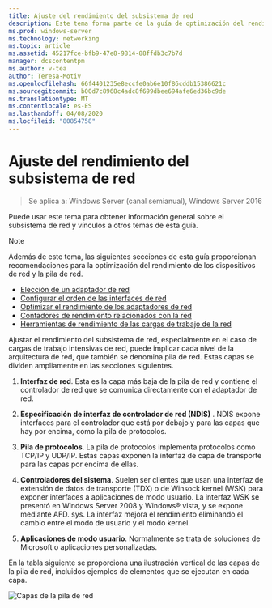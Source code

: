 ```yaml
---
title: Ajuste del rendimiento del subsistema de red
description: Este tema forma parte de la guía de optimización del rendimiento del subsistema de red para Windows Server 2016.
ms.prod: windows-server
ms.technology: networking
ms.topic: article
ms.assetid: 45217fce-bfb9-47e8-9814-88ffdb3c7b7d
manager: dcscontentpm
ms.author: v-tea
author: Teresa-Motiv
ms.openlocfilehash: 66f4401235e8eccfe0ab6e10f86cddb15386621c
ms.sourcegitcommit: b00d7c8968c4adc8f699dbee694afe6ed36bc9de
ms.translationtype: MT
ms.contentlocale: es-ES
ms.lasthandoff: 04/08/2020
ms.locfileid: "80854758"
---
```

# <a name="network-subsystem-performance-tuning"></a>Ajuste del rendimiento del subsistema de red

>Se aplica a: Windows Server (canal semianual), Windows Server 2016

Puede usar este tema para obtener información general sobre el subsistema de red y vínculos a otros temas de esta guía.

>[!NOTE]
>Además de este tema, las siguientes secciones de esta guía proporcionan recomendaciones para la optimización del rendimiento de los dispositivos de red y la pila de red.
> - [Elección de un adaptador de red](net-sub-choose-nic.md)
> - [Configurar el orden de las interfaces de red](net-sub-interface-metric.md)
> - [Optimizar el rendimiento de los adaptadores de red](net-sub-performance-tuning-nics.md)
> - [Contadores de rendimiento relacionados con la red](net-sub-performance-counters.md)
> - [Herramientas de rendimiento de las cargas de trabajo de la red](net-sub-performance-tools.md)

Ajustar el rendimiento del subsistema de red, especialmente en el caso de cargas de trabajo intensivas de red, puede implicar cada nivel de la arquitectura de red, que también se denomina pila de red. Estas capas se dividen ampliamente en las secciones siguientes.

1. **Interfaz de red**. Esta es la capa más baja de la pila de red y contiene el controlador de red que se comunica directamente con el adaptador de red.

2. **Especificación de interfaz de controlador de red (NDIS)** . NDIS expone interfaces para el controlador que está por debajo y para las capas que hay por encima, como la pila de protocolos.
  
3. **Pila de protocolos**. La pila de protocolos implementa protocolos como TCP/IP y UDP/IP. Estas capas exponen la interfaz de capa de transporte para las capas por encima de ellas.
  
4. **Controladores del sistema**. Suelen ser clientes que usan una interfaz de extensión de datos de transporte (TDX) o de Winsock kernel (WSK) para exponer interfaces a aplicaciones de modo usuario. La interfaz WSK se presentó en Windows Server 2008 y Windows&reg; vista, y se expone mediante AFD. sys. La interfaz mejora el rendimiento eliminando el cambio entre el modo de usuario y el modo kernel.
  
5. **Aplicaciones de modo usuario**. Normalmente se trata de soluciones de Microsoft o aplicaciones personalizadas.

En la tabla siguiente se proporciona una ilustración vertical de las capas de la pila de red, incluidos ejemplos de elementos que se ejecutan en cada capa.  

![Capas de la pila de red](../../media/Network-Subsystem/network-layers.jpg)

